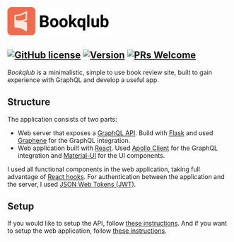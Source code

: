 <a href="https://bookqlub.com/"><img src="logo.png" height=64 alt="Bookqlub"/></a> 

## [![GitHub license](https://img.shields.io/badge/license-MIT-blue.svg)](https://github.com/danifujii/bookqlub/blob/master/LICENSE) [![Version](https://img.shields.io/github/v/release/danifujii/bookqlub)](https://github.com/danifujii/bookqlub/releases) [![PRs Welcome](https://img.shields.io/badge/PRs-welcome-brightgreen.svg)](https://github.com/danifujii/bookqlub/tree/master/bookqlub_api#contributing)

_Bookqlub_ is a minimalistic, simple to use book review site, built to gain experience with GraphQL and develop a useful app. 

## Structure

The application consists of two parts:
  - Web server that exposes a [GraphQL API](https://graphql.org/learn/). Build with [Flask](https://flask.palletsprojects.com/en/1.1.x/)
    and used [Graphene](https://graphene-python.org/) for the GraphQL integration.
  - Web application built with [React](https://reactjs.org/). 
    Used [Apollo Client](https://www.apollographql.com/docs/) for the GraphQL integration and 
    [Material-UI](https://material-ui.com/) for the UI components.

I used all functional components in the web application, taking full advantage of [React hooks](https://reactjs.org/docs/hooks-intro.html).
For authentication between the application and the server, I used [JSON Web Tokens (JWT)](https://jwt.io/).

## Setup

If you would like to setup the API, follow [these instructions](https://github.com/danifujii/bookqlub/tree/master/bookqlub_api#setup).
And if you want to setup the web application, follow [these instructions](https://github.com/danifujii/bookqlub/tree/master/bookqlub_app#setup).
